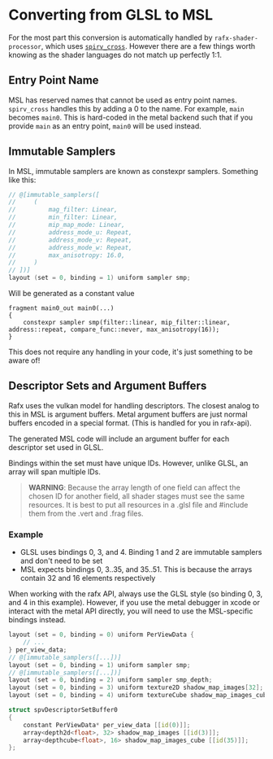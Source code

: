 # Converting from GLSL to MSL

For the most part this conversion is automatically handled by `rafx-shader-processor`, which uses
[`spirv_cross`](https://github.com/KhronosGroup/SPIRV-Cross). However there are a few things worth
knowing as the shader languages do not match up perfectly 1:1.

## Entry Point Name

MSL has reserved names that cannot be used as entry point names. `spirv_cross` handles this by adding a 0 to the name.
For example, `main` becomes `main0`. This is hard-coded in the metal backend such that if you provide `main` as an
entry point, `main0` will be used instead.

## Immutable Samplers

In MSL, immutable samplers are known as constexpr samplers. Something like this:

```c
// @[immutable_samplers([
//     (
//         mag_filter: Linear,
//         min_filter: Linear,
//         mip_map_mode: Linear,
//         address_mode_u: Repeat,
//         address_mode_v: Repeat,
//         address_mode_w: Repeat,
//         max_anisotropy: 16.0,
//     )
// ])]
layout (set = 0, binding = 1) uniform sampler smp;
```

Will be generated as a constant value 

```
fragment main0_out main0(...)
{
    constexpr sampler smp(filter::linear, mip_filter::linear, address::repeat, compare_func::never, max_anisotropy(16));
}
```

This does not require any handling in your code, it's just something to be aware of!

## Descriptor Sets and Argument Buffers

Rafx uses the vulkan model for handling descriptors. The closest analog to this in MSL is argument buffers. Metal
argument buffers are just normal buffers encoded in a special format. (This is handled for you in rafx-api).

The generated MSL code will include an argument buffer for each descriptor set used in GLSL.

Bindings within the set must have unique IDs. However, unlike GLSL, an array will span multiple IDs.

> **WARNING**: Because the array length of one field can affect the chosen ID for another field, all shader stages must
> see the same resources. It is best to put all resources in a .glsl file and #include them from the .vert and .frag
> files.

### Example

 * GLSL uses bindings 0, 3, and 4. Binding 1 and 2 are immutable samplers and don't need to be set
 * MSL expects bindings 0, 3..35, and 35..51. This is because the arrays contain 32 and 16 elements respectively

When working with the rafx API, always use the GLSL style (so binding 0, 3, and 4 in this example). However, if you use
the metal debugger in xcode or interact with the metal API directly, you will need to use the MSL-specific bindings
instead.

```c
layout (set = 0, binding = 0) uniform PerViewData {
    // ...
} per_view_data;
// @[immutable_samplers([...])]
layout (set = 0, binding = 1) uniform sampler smp;
// @[immutable_samplers([...])]
layout (set = 0, binding = 2) uniform sampler smp_depth;
layout (set = 0, binding = 3) uniform texture2D shadow_map_images[32];
layout (set = 0, binding = 4) uniform textureCube shadow_map_images_cube[16];
```

```c
struct spvDescriptorSetBuffer0
{
    constant PerViewData* per_view_data [[id(0)]];
    array<depth2d<float>, 32> shadow_map_images [[id(3)]];
    array<depthcube<float>, 16> shadow_map_images_cube [[id(35)]];
};
```